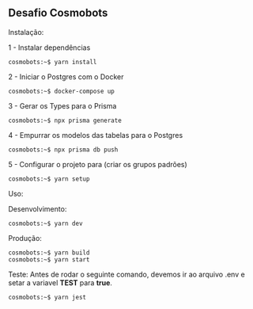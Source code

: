 <h2>Desafio Cosmobots </h2>

Instalação:

1 - Instalar dependências

```console
cosmobots:~$ yarn install
```

2 - Iniciar o Postgres com o Docker

```console
cosmobots:~$ docker-compose up
```

3 - Gerar os Types para o Prisma

```console
cosmobots:~$ npx prisma generate
```

4 - Empurrar os modelos das tabelas para o Postgres

```console
cosmobots:~$ npx prisma db push
```

5 - Configurar o projeto para (criar os grupos padrões)

```console
cosmobots:~$ yarn setup
```

Uso:

Desenvolvimento:

```console
cosmobots:~$ yarn dev
```

Produção:

```console
cosmobots:~$ yarn build
cosmobots:~$ yarn start
```

Teste:
Antes de rodar o seguinte comando, devemos ir ao arquivo .env e setar a variavel <strong>TEST</strong> para <strong>true</strong>.

```console
cosmobots:~$ yarn jest
```
